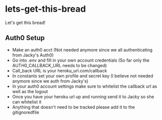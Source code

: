 # lets-get-this-bread
Let's get this bread!

## Auth0 Setup
- Make an auth0 acct (Not needed anymore since we all authenticating from Jacky's Auth0)
- Go into .env and fill in your own account credentials (So far only the AUTH0_CALLBACK_URL needs to be changed)
- Call_back URL is your heroku_url.com/callback
- In constants set your own profile and secret key (I believe not needed anymore since we auth from Jacky's)
- In your auth0 account settings make sure to whitelist the callback url as well as the logout
- Once you have your heroku url up and running send it to Jacky so she can whitelist it 
- Anything that doesn't need to be tracked please add it to the gitignoredfile